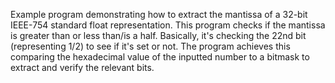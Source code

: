 Example program demonstrating how to extract the mantissa of a 32-bit IEEE-754 standard float representation. This program checks if the mantissa is greater than or less than/is a half. Basically, it's checking the 22nd bit (representing 1/2) to see if it's set or not. The program achieves this comparing the hexadecimal value of the inputted number to a bitmask to extract and verify the relevant bits.